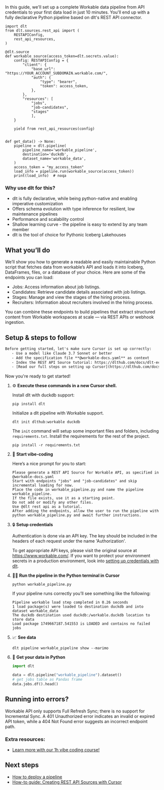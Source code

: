 In this guide, we'll set up a complete Workable data pipeline from API credentials to your first data load in just 10 minutes. You'll end up with a fully declarative Python pipeline based on dlt's REST API connector.

```python-outcome
import dlt
from dlt.sources.rest_api import (
    RESTAPIConfig,
    rest_api_resources,
)

@dlt.source
def workable_source(access_token=dlt.secrets.value):
    config: RESTAPIConfig = {
        "client": {
            "base_url": "https://YOUR_ACCOUNT_SUBDOMAIN.workable.com/",
            "auth": {
                "type": "bearer",
                "token": access_token,
            },
        },
        "resources": [
            "jobs",
            "job-candidates",
            "stages"
            ],
    }

    yield from rest_api_resources(config)


def get_data() -> None:
    pipeline = dlt.pipeline(
        pipeline_name='workable_pipeline',
        destination='duckdb',
        dataset_name='workable_data', 
    )
    access_token = "my_access_token"
    load_info = pipeline.run(workable_source(access_token))
    print(load_info)  # noqa
```

### Why use dlt for this?

- dlt is fully declarative, while being python-native and enabling imperative customization
- Offers schema evolution with type inference for resilient, low maintenance pipelines
- Performance and scalability control
- Shallow learning curve - the pipeline is easy to extend by any team member
- dlt is the tool of choice for Pythonic Iceberg Lakehouses

## What you’ll do

We’ll show you how to generate a readable and easily maintainable Python script that fetches data from workable’s API and loads it into Iceberg, DataFrames, files, or a database of your choice. Here are some of the endpoints you can load:

- Jobs: Access information about job listings.
- Candidates: Retrieve candidate details associated with job listings.
- Stages: Manage and view the stages of the hiring process.
- Recruiters: Information about recruiters involved in the hiring process.

You can combine these endpoints to build pipelines that extract structured content from Workable workspaces at scale — via REST APIs or webhook ingestion.

## Setup & steps to follow

```default
Before getting started, let's make sure Cursor is set up correctly:
   - Use a model like Claude 3.7 Sonnet or better
   - Add the specification file **@workable-docs.yaml** as context
   - Index the REST API Source tutorial: https://dlthub.com/docs/dlt-ecosystem/verified-sources/rest_api/ and add it to context as **@dlt rest api**
   - [Read our full steps on setting up Cursor](https://dlthub.com/docs/dlt-ecosystem/llm-tooling/cursor-restapi#23-configuring-cursor-with-documentation)
```

Now you're ready to get started! 

1. ⚙️ **Execute these commands in a new Cursor shell.**
    
    Install dlt with duckdb support:
    ```shell
    pip install dlt
    ```

    Initialize a dlt pipeline with Workable support.
    ```shell
    dlt init dlthub:workable duckdb
    ```

    The `init` command will setup some important files and folders, including `requirements.txt`. Install the requirements for the rest of the project.
    ```shell
    pip install -r requirements.txt
    ```
    
2. 🤠 **Start vibe-coding**
    
    Here’s a nice prompt for you to start: 
    
    ```prompt
    Please generate a REST API Source for Workable API, as specified in @workable-docs.yaml 
    Start with endpoints "jobs" and "job-candidates" and skip incremental loading for now. 
    Place the code in workable_pipeline.py and name the pipeline workable_pipeline. 
    If the file exists, use it as a starting point. 
    Do not add or modify any other files. 
    Use @dlt rest api as a tutorial. 
    After adding the endpoints, allow the user to run the pipeline with python workable_pipeline.py and await further instructions.
    ```

    
3. 🔒 **Setup credentials** 
    
    Authentication is done via an API key. The key should be included in the headers of each request under the name 'Authorization'.
    
    To get appropriate API keys, please visit the original source at https://www.workable.com/.
    If you want to protect your environment secrets in a production environment, look into [setting up credentials with dlt](https://dlthub.com/docs/walkthroughs/add_credentials).
    
4. 🏃‍♀️ **Run the pipeline in the Python terminal in Cursor**
    
    ```shell
    python workable_pipeline.py
    ```
    
    If your pipeline runs correctly you’ll see something like the following:
    
    ```shell
    Pipeline workable load step completed in 0.26 seconds
    1 load package(s) were loaded to destination duckdb and into dataset workable_data
    The duckdb destination used duckdb:/workable.duckdb location to store data
    Load package 1749667187.541553 is LOADED and contains no failed jobs
    ```
    
5. 📈 **See data**
    
    ```shell
    dlt pipeline workable_pipeline show --marimo
    ```
    
6. 🐍 **Get your data in Python**
    
    ```python
    import dlt

   data = dlt.pipeline("workable_pipeline").dataset()
   # get jobs table as Pandas frame
   data.jobs.df().head()
    ```

## Running into errors?

Workable API only supports Full Refresh Sync; there is no support for Incremental Sync. A 401 Unauthorized error indicates an invalid or expired API token, while a 404 Not Found error suggests an incorrect endpoint path.

### Extra resources:

- [Learn more with our 1h vibe coding course!](https://www.youtube.com/watch?v=GGid70rnJuM)

## Next steps

- [How to deploy a pipeline](https://dlthub.com/docs/walkthroughs/deploy-a-pipeline)
- [How-to guide: Creating REST API Sources with Cursor](https://dlthub.com/docs/dlt-ecosystem/llm-tooling/cursor-restapi)